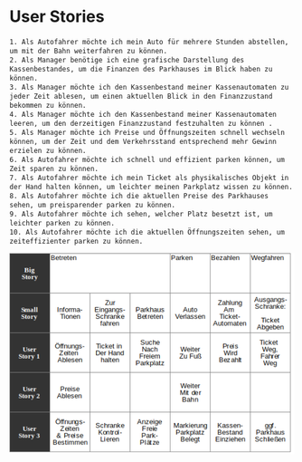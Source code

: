 # User Stories

    1. Als Autofahrer möchte ich mein Auto für mehrere Stunden abstellen, um mit der Bahn weiterfahren zu können.
    2. Als Manager benötige ich eine grafische Darstellung des Kassenbestandes, um die Finanzen des Parkhauses im Blick haben zu können.
    3. Als Manager möchte ich den Kassenbestand meiner Kassenautomaten zu jeder Zeit ablesen, um einen aktuellen Blick in den Finanzzustand bekommen zu können.
    4. Als Manager möchte ich den Kassenbestand meiner Kassenautomaten leeren, um den derzeitigen Finanzzustand festzuhalten zu können .
    5. Als Manager möchte ich Preise und Öffnungszeiten schnell wechseln können, um der Zeit und dem Verkehrsstand entsprechend mehr Gewinn erzielen zu können.
    6. Als Autofahrer möchte ich schnell und effizient parken können, um Zeit sparen zu können.
    7. Als Autofahrer möchte ich mein Ticket als physikalisches Objekt in der Hand halten können, um leichter meinen Parkplatz wissen zu können.
    8. Als Autofahrer möchte ich die aktuellen Preise des Parkhauses sehen, um preisparender parken zu können.
    9. Als Autofahrer möchte ich sehen, welcher Platz besetzt ist, um leichter parken zu können.
    10. Als Autofahrer möchte ich die aktuellen Öffnungszeiten sehen, um zeiteffizienter parken zu können.


![User Map](https://raw.githubusercontent.com/DieDreiDesperados/Parkhaus/master/StoryMap.png)


